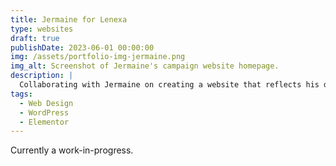 ```yaml
---
title: Jermaine for Lenexa
type: websites
draft: true
publishDate: 2023-06-01 00:00:00
img: /assets/portfolio-img-jermaine.png
img_alt: Screenshot of Jermaine's campaign website homepage.
description: |
  Collaborating with Jermaine on creating a website that reflects his dedication to making Lenexa a better place for everyone. This site is currently a work-in-progress.
tags:
  - Web Design
  - WordPress
  - Elementor
---
```


Currently a work-in-progress.
